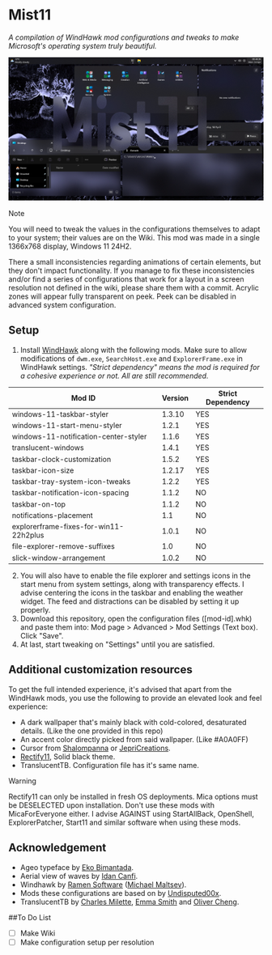# Mist11
*A compilation of WindHawk mod configurations and tweaks to make Microsoft's operating system truly beautiful.*

![Inline Preview](./screenshots/inline.png)

> [!NOTE]
> You will need to tweak the values in the configurations themselves to adapt to your system; their values are on the Wiki. This mod was made in a single 1366x768 display, Windows 11 24H2.

There a small inconsistencies regarding animations of certain elements, but they don't impact functionality.
If you manage to fix these inconsistencies and/or find a series of configurations that work for a layout in a screen resolution not defined in the wiki, please share them with a commit.
Acrylic zones will appear fully transparent on peek. Peek can be disabled in advanced system configuration.



## Setup
 1. Install [WindHawk](https://windhawk.net/) along with the following mods. Make sure to allow modifications of `dwm.exe`, `SearchHost.exe` and `ExplorerFrame.exe` in WindHawk settings.
*"Strict dependency" means the mod is required for a cohesive experience or not. All are still recommended.*

| Mod ID | Version | Strict Dependency |
|--|--|--|
| windows-11-taskbar-styler | 1.3.10 | YES |
| windows-11-start-menu-styler | 1.2.1 | YES |
| windows-11-notification-center-styler | 1.1.6 | YES |
| translucent-windows | 1.4.1 | YES |
| taskbar-clock-customization | 1.5.2 | YES |
| taskbar-icon-size | 1.2.17 | YES |
| taskbar-tray-system-icon-tweaks | 1.2.2 | YES |
| taskbar-notification-icon-spacing | 1.1.2 | NO |
| taskbar-on-top | 1.1.2 | NO |
| notifications-placement | 1.1 | NO |
| explorerframe-fixes-for-win11-22h2plus | 1.0.1 | NO |
| file-explorer-remove-suffixes | 1.0 | NO |
| slick-window-arrangement | 1.0.2 | NO |

 2. You will also have to enable the file explorer and settings icons in the start menu from system settings, along with transparency effects. I advise centering the icons in the taskbar and enabling the weather widget. The feed and distractions can be disabled by setting it up properly.
 3. Download this repository, open the configuration files ([mod-id].whk) and paste them into: Mod page > Advanced > Mod Settings (Text box). Click "Save".
 4. At last, start tweaking on "Settings" until you are satisfied.



## Additional customization resources
To get the full intended experience, it's advised that apart from the WindHawk mods, you use the following to provide an elevated look and feel experience:
 - A dark wallpaper that's mainly black with cold-colored, desaturated details. (Like the one provided in this repo)
 - An accent color directly picked from said wallpaper. (Like #A0A0FF)
 - Cursor from [Shalompanna](https://www.deviantart.com/shalompanna) or [JepriCreations](https://www.deviantart.com/jepricreations).
 - [Rectify11](https://rectify11.net/home), Solid black theme. 
 - TranslucentTB. Configuration file has it's same name.

> [!WARNING]
> Rectify11 can only be installed in fresh OS deployments. Mica options must be DESELECTED upon installation.
> Don't use these mods with MicaForEveryone either.
> I advise AGAINST using StartAllBack, OpenShell, ExplorerPatcher, Start11 and similar software when using these mods.



## Acknowledgement
 - Ageo typeface by [Eko Bimantada](https://fontesk.com/designer/eko-bimantara/).
 - Aerial view of waves by [Idan Canfi](https://www.pexels.com/@idan-canfi-779084/).
 - Windhawk by [Ramen Software](https://ramensoftware.com/) ([Michael Maltsev](https://github.com/m417z)).
 - Mods these configurations are based on by [Undisputed00x](https://github.com/Undisputed00x).
 - TranslucentTB by [Charles Milette](https://github.com/sylveon), [Emma Smith](https://github.com/emmatyping) and [Oliver Cheng](https://github.com/olliecheng).



##To Do List
 - [ ] Make Wiki
 - [ ] Make configuration setup per resolution
